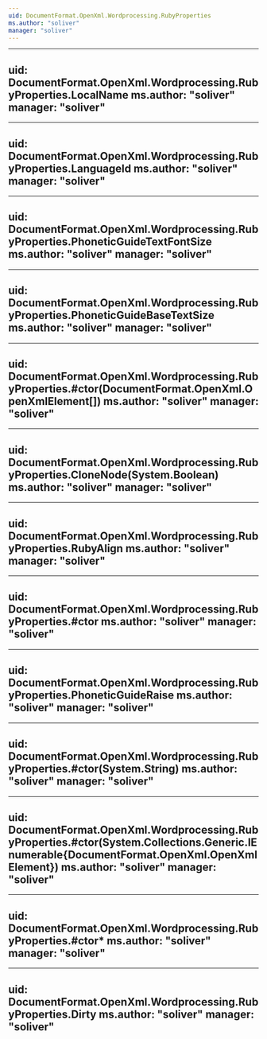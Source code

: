 ```yaml
---
uid: DocumentFormat.OpenXml.Wordprocessing.RubyProperties
ms.author: "soliver"
manager: "soliver"
---
```


---
uid: DocumentFormat.OpenXml.Wordprocessing.RubyProperties.LocalName
ms.author: "soliver"
manager: "soliver"
---

---
uid: DocumentFormat.OpenXml.Wordprocessing.RubyProperties.LanguageId
ms.author: "soliver"
manager: "soliver"
---

---
uid: DocumentFormat.OpenXml.Wordprocessing.RubyProperties.PhoneticGuideTextFontSize
ms.author: "soliver"
manager: "soliver"
---

---
uid: DocumentFormat.OpenXml.Wordprocessing.RubyProperties.PhoneticGuideBaseTextSize
ms.author: "soliver"
manager: "soliver"
---

---
uid: DocumentFormat.OpenXml.Wordprocessing.RubyProperties.#ctor(DocumentFormat.OpenXml.OpenXmlElement[])
ms.author: "soliver"
manager: "soliver"
---

---
uid: DocumentFormat.OpenXml.Wordprocessing.RubyProperties.CloneNode(System.Boolean)
ms.author: "soliver"
manager: "soliver"
---

---
uid: DocumentFormat.OpenXml.Wordprocessing.RubyProperties.RubyAlign
ms.author: "soliver"
manager: "soliver"
---

---
uid: DocumentFormat.OpenXml.Wordprocessing.RubyProperties.#ctor
ms.author: "soliver"
manager: "soliver"
---

---
uid: DocumentFormat.OpenXml.Wordprocessing.RubyProperties.PhoneticGuideRaise
ms.author: "soliver"
manager: "soliver"
---

---
uid: DocumentFormat.OpenXml.Wordprocessing.RubyProperties.#ctor(System.String)
ms.author: "soliver"
manager: "soliver"
---

---
uid: DocumentFormat.OpenXml.Wordprocessing.RubyProperties.#ctor(System.Collections.Generic.IEnumerable{DocumentFormat.OpenXml.OpenXmlElement})
ms.author: "soliver"
manager: "soliver"
---

---
uid: DocumentFormat.OpenXml.Wordprocessing.RubyProperties.#ctor*
ms.author: "soliver"
manager: "soliver"
---

---
uid: DocumentFormat.OpenXml.Wordprocessing.RubyProperties.Dirty
ms.author: "soliver"
manager: "soliver"
---
